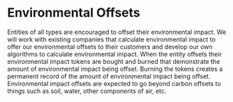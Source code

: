 # Environmental Offsets

Entities of all types are encouraged to offset their environmental impact. We will work with existing companies that calculate environmental impact to offer our environmental offsets to their customers and develop our own algorithms to calculate environmental impact. When the entity offsets their environmental impact tokens are bought and burned that demonstrate the amount of environmental impact being offset. Burning the tokens creates a permanent record of the amount of environmental impact being offset. Environmental impact offsets are expected to go beyond carbon offsets to things such as soil, water, other components of air, etc.  &#x20;
